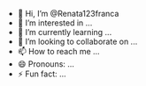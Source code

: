 - 👋 Hi, I’m @Renata123franca
- 👀 I’m interested in ...
- 🌱 I’m currently learning ...
- 💞️ I’m looking to collaborate on ...
- 📫 How to reach me ...
- 😄 Pronouns: ...
- ⚡ Fun fact: ...

<!---
Renata123franca/Renata123franca is a ✨ special ✨ repository because its `README.md` (this file) appears on your GitHub profile.
You can click the Preview link to take a look at your changes.
--->
